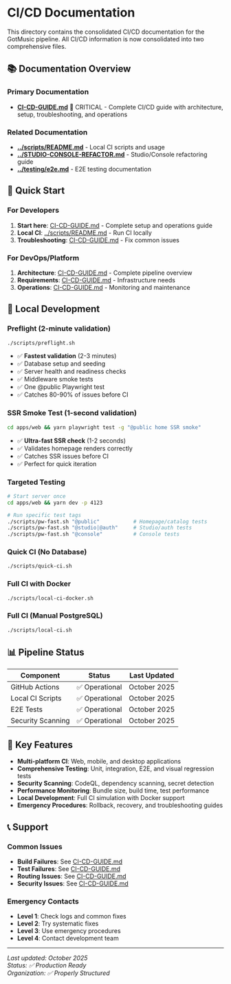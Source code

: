 # CI/CD Documentation

This directory contains the consolidated CI/CD documentation for the GotMusic pipeline. All CI/CD information is now consolidated into two comprehensive files.

## 📚 **Documentation Overview**

### **Primary Documentation**
- **[CI-CD-GUIDE.md](CI-CD-GUIDE.md)** 🔴 CRITICAL - Complete CI/CD guide with architecture, setup, troubleshooting, and operations

### **Related Documentation**
- **[../scripts/README.md](../scripts/README.md)** - Local CI scripts and usage
- **[../STUDIO-CONSOLE-REFACTOR.md](../STUDIO-CONSOLE-REFACTOR.md)** - Studio/Console refactoring guide
- **[../testing/e2e.md](../testing/e2e.md)** - E2E testing documentation

## 🚀 **Quick Start**

### **For Developers**
1. **Start here**: [CI-CD-GUIDE.md](CI-CD-GUIDE.md) - Complete setup and operations guide
2. **Local CI**: [../scripts/README.md](../scripts/README.md) - Run CI locally
3. **Troubleshooting**: [CI-CD-GUIDE.md](CI-CD-GUIDE.md#troubleshooting) - Fix common issues

### **For DevOps/Platform**
1. **Architecture**: [CI-CD-GUIDE.md](CI-CD-GUIDE.md#architecture) - Complete pipeline overview
2. **Requirements**: [CI-CD-GUIDE.md](CI-CD-GUIDE.md#requirements) - Infrastructure needs
3. **Operations**: [CI-CD-GUIDE.md](CI-CD-GUIDE.md#operations) - Monitoring and maintenance

## 🔧 **Local Development**

### **Preflight (2-minute validation)**
```bash
./scripts/preflight.sh
```
- ✅ **Fastest validation** (2-3 minutes)
- ✅ Database setup and seeding
- ✅ Server health and readiness checks
- ✅ Middleware smoke tests
- ✅ One @public Playwright test
- ✅ Catches 80-90% of issues before CI

### **SSR Smoke Test (1-second validation)**
```bash
cd apps/web && yarn playwright test -g "@public home SSR smoke"
```
- ✅ **Ultra-fast SSR check** (1-2 seconds)
- ✅ Validates homepage renders correctly
- ✅ Catches SSR issues before CI
- ✅ Perfect for quick iteration

### **Targeted Testing**
```bash
# Start server once
cd apps/web && yarn dev -p 4123

# Run specific test tags
./scripts/pw-fast.sh "@public"           # Homepage/catalog tests
./scripts/pw-fast.sh "@studio|@auth"     # Studio/auth tests  
./scripts/pw-fast.sh "@console"          # Console tests
```

### **Quick CI (No Database)**
```bash
./scripts/quick-ci.sh
```

### **Full CI with Docker**
```bash
./scripts/local-ci-docker.sh
```

### **Full CI (Manual PostgreSQL)**
```bash
./scripts/local-ci.sh
```

## 📊 **Pipeline Status**

| Component | Status | Last Updated |
|-----------|--------|--------------|
| GitHub Actions | ✅ Operational | October 2025 |
| Local CI Scripts | ✅ Operational | October 2025 |
| E2E Tests | ✅ Operational | October 2025 |
| Security Scanning | ✅ Operational | October 2025 |

## 🎯 **Key Features**

- **Multi-platform CI**: Web, mobile, and desktop applications
- **Comprehensive Testing**: Unit, integration, E2E, and visual regression tests
- **Security Scanning**: CodeQL, dependency scanning, secret detection
- **Performance Monitoring**: Bundle size, build time, test performance
- **Local Development**: Full CI simulation with Docker support
- **Emergency Procedures**: Rollback, recovery, and troubleshooting guides

## 📞 **Support**

### **Common Issues**
- **Build Failures**: See [CI-CD-GUIDE.md](CI-CD-GUIDE.md#build-failures)
- **Test Failures**: See [CI-CD-GUIDE.md](CI-CD-GUIDE.md#test-failures)
- **Routing Issues**: See [CI-CD-GUIDE.md](CI-CD-GUIDE.md#routing-issues)
- **Security Issues**: See [CI-CD-GUIDE.md](CI-CD-GUIDE.md#security-issues)

### **Emergency Contacts**
- **Level 1**: Check logs and common fixes
- **Level 2**: Try systematic fixes  
- **Level 3**: Use emergency procedures
- **Level 4**: Contact development team

---

*Last updated: October 2025*  
*Status: ✅ Production Ready*  
*Organization: ✅ Properly Structured*
